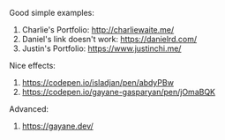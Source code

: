 Good simple examples:
1. Charlie's Portfolio: http://charliewaite.me/
2. Daniel's link doesn't work: https://danielrd.com/
3. Justin's Portfolio: https://www.justinchi.me/

Nice effects:
1. https://codepen.io/isladjan/pen/abdyPBw
2. https://codepen.io/gayane-gasparyan/pen/jOmaBQK

Advanced:
1. https://gayane.dev/